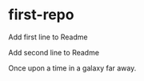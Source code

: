 # first-repo

Add first line to Readme

Add second line to Readme

Once upon a time in a galaxy far away.
